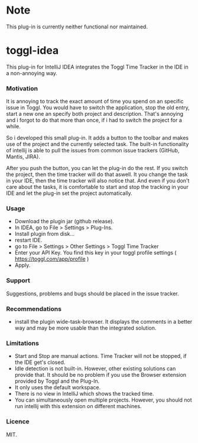 # Note
This plug-in is currently neither functional nor maintained. 

# toggl-idea
This plug-in for IntelliJ IDEA integrates the Toggl Time Tracker in the IDE in a non-annoying way. 

### Motivation
It is annoying to track the exact amount of time you spend on an specific issue in Toggl. You would have to switch the application, stop the old entry, start a new one an specify both project and description. That's annoying and i forgot to do that more than once, if i had to switch the project for a while. 

So i developed this small plug-in. It adds a button to the toolbar and makes use of the project and the currently selected task. The built-in functionality of intellij is able to pull the issues from common issue trackers (GitHub, Mantis, JIRA).

After you push the button, you can let the plug-in do the rest. If you switch the project, then the time tracker will do that aswell. It you change the task in your IDE, then the time tracker will also notice that. And even if you don't care about the tasks, it is comfortable to start and stop the tracking in your IDE and let the plug-in set the project automatically. 

### Usage
- Download the plugin jar (github release). 
- In IDEA, go to File > Settings > Plug-Ins.
- Install plugin from disk...
- restart IDE.
- go to File > Settings > Other Settings > Toggl Time Tracker
- Enter your API Key. You find this key in your toggl profile settings ( https://toggl.com/app/profile )
- Apply. 

### Support
Suggestions, problems and bugs should be placed in the issue tracker. 

### Recommendations
- install the plugin wide-task-browser. It displays the comments in a better way and may be more usable than the integrated solution. 

### Limitations
- Start and Stop are manual actions. Time Tracker will not be stopped, if the IDE get's closed. 
- Idle detection is not built-in. However, other existing solutions can provide that. It should be no problem if you use the Browser extension provided by Toggl and the Plug-In. 
- It only uses the default workspace. 
- There is no view in IntelliJ which shows the tracked time. 
- You can simultaneously open multiple projects. However, you should not run intellij with this extension on different machines.  

### Licence
MIT. 
